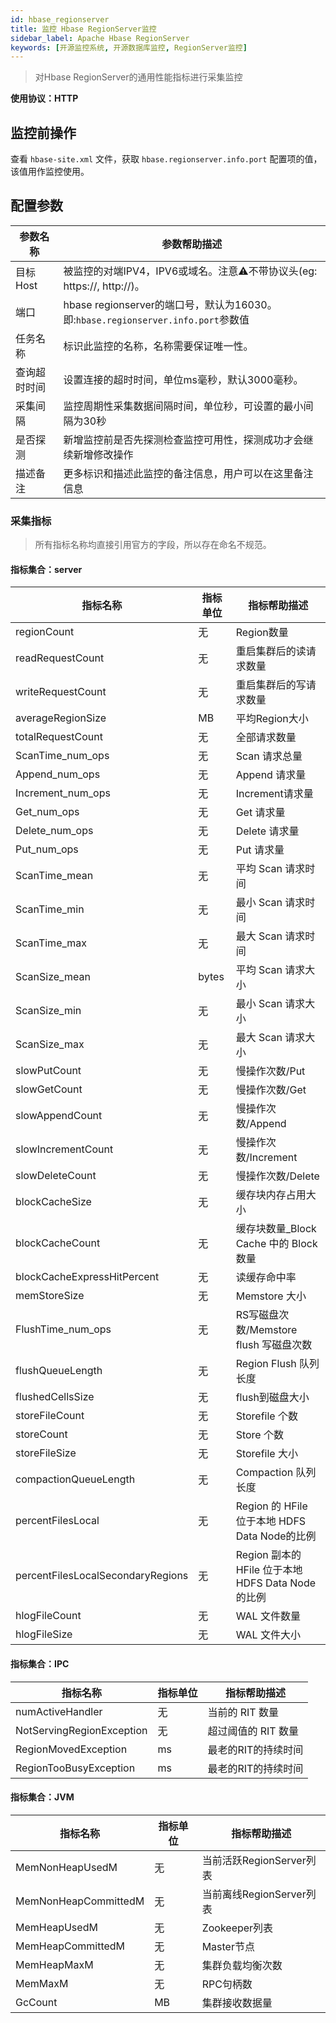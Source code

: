 ```yaml
---
id: hbase_regionserver  
title: 监控 Hbase RegionServer监控    
sidebar_label: Apache Hbase RegionServer
keywords: [开源监控系统, 开源数据库监控, RegionServer监控]
---
```


> 对Hbase RegionServer的通用性能指标进行采集监控

**使用协议：HTTP**

## 监控前操作

查看 `hbase-site.xml` 文件，获取 `hbase.regionserver.info.port` 配置项的值，该值用作监控使用。

## 配置参数

|  参数名称  |                               参数帮助描述                                |
|--------|---------------------------------------------------------------------|
| 目标Host | 被监控的对端IPV4，IPV6或域名。注意⚠️不带协议头(eg: https://, http://)。                |
| 端口     | hbase regionserver的端口号，默认为16030。即:`hbase.regionserver.info.port`参数值 |
| 任务名称   | 标识此监控的名称，名称需要保证唯一性。                                                 |
| 查询超时时间 | 设置连接的超时时间，单位ms毫秒，默认3000毫秒。                                          |
| 采集间隔   | 监控周期性采集数据间隔时间，单位秒，可设置的最小间隔为30秒                                      |
| 是否探测   | 新增监控前是否先探测检查监控可用性，探测成功才会继续新增修改操作                                    |
| 描述备注   | 更多标识和描述此监控的备注信息，用户可以在这里备注信息                                         |

### 采集指标

> 所有指标名称均直接引用官方的字段，所以存在命名不规范。

#### 指标集合：server

|               指标名称                | 指标单位  |                 指标帮助描述                  |
|-----------------------------------|-------|-----------------------------------------|
| regionCount                       | 无     | Region数量                                |
| readRequestCount                  | 无     | 重启集群后的读请求数量                             |
| writeRequestCount                 | 无     | 重启集群后的写请求数量                             |
| averageRegionSize                 | MB    | 平均Region大小                              |
| totalRequestCount                 | 无     | 全部请求数量                                  |
| ScanTime_num_ops                  | 无     | Scan 请求总量                               |
| Append_num_ops                    | 无     | Append 请求量                              |
| Increment_num_ops                 | 无     | Increment请求量                            |
| Get_num_ops                       | 无     | Get 请求量                                 |
| Delete_num_ops                    | 无     | Delete 请求量                              |
| Put_num_ops                       | 无     | Put 请求量                                 |
| ScanTime_mean                     | 无     | 平均 Scan 请求时间                            |
| ScanTime_min                      | 无     | 最小 Scan 请求时间                            |
| ScanTime_max                      | 无     | 最大 Scan 请求时间                            |
| ScanSize_mean                     | bytes | 平均 Scan 请求大小                            |
| ScanSize_min                      | 无     | 最小 Scan 请求大小                            |
| ScanSize_max                      | 无     | 最大 Scan 请求大小                            |
| slowPutCount                      | 无     | 慢操作次数/Put                               |
| slowGetCount                      | 无     | 慢操作次数/Get                               |
| slowAppendCount                   | 无     | 慢操作次数/Append                            |
| slowIncrementCount                | 无     | 慢操作次数/Increment                         |
| slowDeleteCount                   | 无     | 慢操作次数/Delete                            |
| blockCacheSize                    | 无     | 缓存块内存占用大小                               |
| blockCacheCount                   | 无     | 缓存块数量_Block Cache 中的 Block 数量           |
| blockCacheExpressHitPercent       | 无     | 读缓存命中率                                  |
| memStoreSize                      | 无     | Memstore 大小                             |
| FlushTime_num_ops                 | 无     | RS写磁盘次数/Memstore flush 写磁盘次数            |
| flushQueueLength                  | 无     | Region Flush 队列长度                       |
| flushedCellsSize                  | 无     | flush到磁盘大小                              |
| storeFileCount                    | 无     | Storefile 个数                            |
| storeCount                        | 无     | Store 个数                                |
| storeFileSize                     | 无     | Storefile 大小                            |
| compactionQueueLength             | 无     | Compaction 队列长度                         |
| percentFilesLocal                 | 无     | Region 的 HFile 位于本地 HDFS Data Node的比例   |
| percentFilesLocalSecondaryRegions | 无     | Region 副本的 HFile 位于本地 HDFS Data Node的比例 |
| hlogFileCount                     | 无     | WAL 文件数量                                |
| hlogFileSize                      | 无     | WAL 文件大小                                |

#### 指标集合：IPC

|           指标名称            | 指标单位 |    指标帮助描述    |
|---------------------------|------|--------------|
| numActiveHandler          | 无    | 当前的 RIT 数量   |
| NotServingRegionException | 无    | 超过阈值的 RIT 数量 |
| RegionMovedException      | ms   | 最老的RIT的持续时间  |
| RegionTooBusyException    | ms   | 最老的RIT的持续时间  |

#### 指标集合：JVM

|         指标名称         | 指标单位 |       指标帮助描述       |
|----------------------|------|--------------------|
| MemNonHeapUsedM      | 无    | 当前活跃RegionServer列表 |
| MemNonHeapCommittedM | 无    | 当前离线RegionServer列表 |
| MemHeapUsedM         | 无    | Zookeeper列表        |
| MemHeapCommittedM    | 无    | Master节点           |
| MemHeapMaxM          | 无    | 集群负载均衡次数           |
| MemMaxM              | 无    | RPC句柄数             |
| GcCount              | MB   | 集群接收数据量            |
